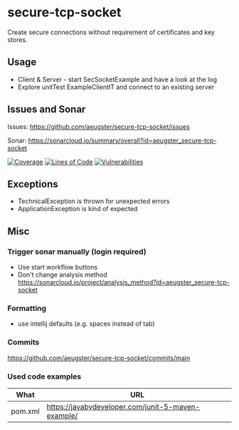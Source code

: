 # secure-tcp-socket
Create secure connections without requirement of certificates and key stores.

## Usage
- Client & Server - start SecSocketExample and have a look at the log
- Explore unitTest ExampleClientIT and connect to an existing server

## Issues and Sonar
Issues: https://github.com/aeugster/secure-tcp-socket/issues

Sonar: https://sonarcloud.io/summary/overall?id=aeugster_secure-tcp-socket

[![Coverage](https://sonarcloud.io/api/project_badges/measure?project=aeugster_secure-tcp-socket&metric=coverage)](https://sonarcloud.io/summary/new_code?id=aeugster_secure-tcp-socket)
[![Lines of Code](https://sonarcloud.io/api/project_badges/measure?project=aeugster_secure-tcp-socket&metric=ncloc)](https://sonarcloud.io/summary/new_code?id=aeugster_secure-tcp-socket)
[![Vulnerabilities](https://sonarcloud.io/api/project_badges/measure?project=aeugster_secure-tcp-socket&metric=vulnerabilities)](https://sonarcloud.io/summary/new_code?id=aeugster_secure-tcp-socket)

## Exceptions
- TechnicalException is thrown for unexpected errors
- ApplicationException is kind of expected


## Misc

### Trigger sonar manually (login required)
- Use start workflow buttons
- Don't change analysis method https://sonarcloud.io/project/analysis_method?id=aeugster_secure-tcp-socket

### Formatting
- use intellij defaults (e.g. spaces instead of tab)

### Commits
https://github.com/aeugster/secure-tcp-socket/commits/main

### Used code examples
| What    | URL                                                |
|---------|----------------------------------------------------|
| pom.xml | https://javabydeveloper.com/junit-5-maven-example/ |

